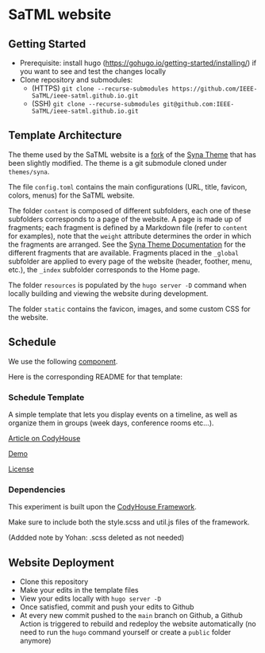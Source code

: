 # SaTML website

## Getting Started

- Prerequisite: install hugo (https://gohugo.io/getting-started/installing/) if
  you want to see and test the changes locally
- Clone repository and submodules:
  - (HTTPS) `git clone --recurse-submodules https://github.com/IEEE-SaTML/ieee-satml.github.io.git`
  - (SSH) `git clone --recurse-submodules git@github.com:IEEE-SaTML/ieee-satml.github.io.git`

## Template Architecture

The theme used by the SaTML website is a [fork](https://github.com/IEEE-SaTML/website_theme) of the [Syna Theme](https://syna.okkur.org/docs) that has been slightly modified. The theme is a git submodule cloned under `themes/syna`.

The file `config.toml` contains the main configurations (URL, title, favicon, colors, menus) for the SaTML website. 

The folder `content` is composed of different subfolders, each one of these subfolders corresponds to a page of the website. A page is made up of fragments; each fragment is defined by a Markdown file (refer to `content` for examples), note that the `weight` attribute determines the order in which the fragments are arranged. See the [Syna Theme Documentation](https://about.okkur.org/syna/fragments/) for the different fragments that are available.
Fragments placed in the `_global` subfolder are applied to every page of the website (header, foother, menu, etc.), the `_index` subfolder corresponds to the Home page.

The folder `resources` is populated by the `hugo server -D` command when locally building and viewing the website during development.

The folder `static` contains the favicon, images, and some custom CSS for the website.

## Schedule

We use the following [component](https://codyhouse.co/gem/schedule-template).

Here is the corresponding README for that template: 
### Schedule Template

A simple template that lets you display events on a timeline, as well as organize them in groups (week days, conference rooms etc…).

[Article on CodyHouse](https://codyhouse.co/gem/schedule-template)

[Demo](https://codyhouse.co/demo/schedule-template)
 
[License](https://codyhouse.co/license)

### Dependencies

This experiment is built upon the [CodyHouse Framework](https://github.com/CodyHouse/codyhouse-framework).

Make sure to include both the style.scss and util.js files of the framework.

(Addded note by Yohan: .scss deleted as not needed)


## Website Deployment

* Clone this repository
* Make your edits in the template files
* View your edits locally with `hugo server -D`
* Once satisfied, commit and push your edits to Github
* At every new commit pushed to the `main` branch on Github, a Github Action is
  triggered to rebuild and redeploy the  website automatically (no need to run
  the `hugo` command yourself or create a  `public` folder anymore)
